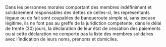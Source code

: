 Dans les personnes morales comportant des membres indéfiniment et solidairement responsables des dettes de celles-ci, les représentants légaux ou de fait sont coupables de banqueroute simple si, sans excuse légitime, ils ne font pas au greffe de la juridiction compétente, dans le délai de trente (30) jours, la déclaration de leur état de cessation des paiements ou si cette déclaration ne comporte pas la liste des membres solidaires avec l’indication de leurs noms, prénoms et domiciles.